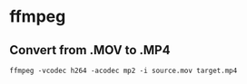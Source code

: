 # ffmpeg


## Convert from .MOV to .MP4

```
ffmpeg -vcodec h264 -acodec mp2 -i source.mov target.mp4
```